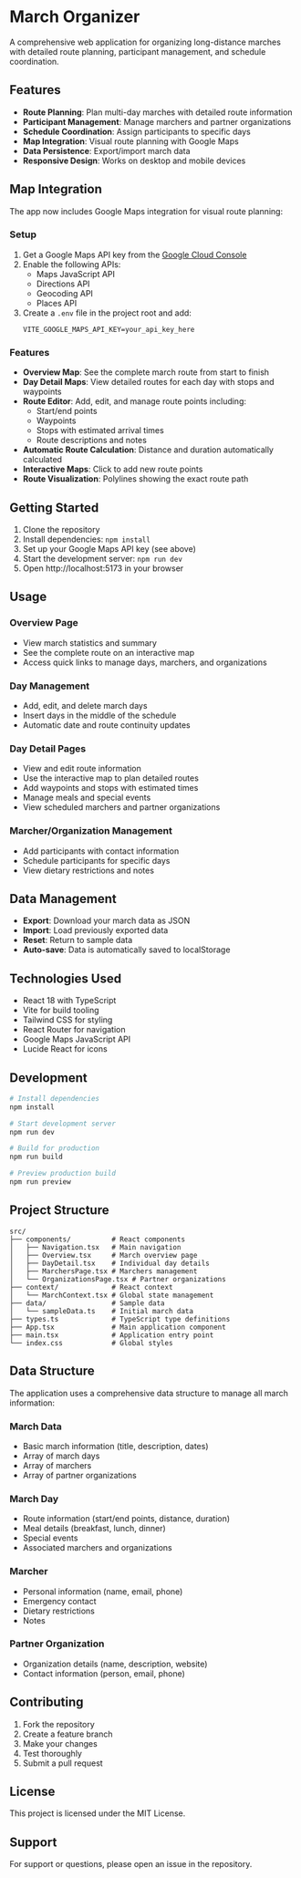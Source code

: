 # March Organizer

A comprehensive web application for organizing long-distance marches with detailed route planning, participant management, and schedule coordination.

## Features

- **Route Planning**: Plan multi-day marches with detailed route information
- **Participant Management**: Manage marchers and partner organizations
- **Schedule Coordination**: Assign participants to specific days
- **Map Integration**: Visual route planning with Google Maps
- **Data Persistence**: Export/import march data
- **Responsive Design**: Works on desktop and mobile devices

## Map Integration

The app now includes Google Maps integration for visual route planning:

### Setup

1. Get a Google Maps API key from the [Google Cloud Console](https://console.cloud.google.com/)
2. Enable the following APIs:
   - Maps JavaScript API
   - Directions API
   - Geocoding API
   - Places API
3. Create a `.env` file in the project root and add:
   ```
   VITE_GOOGLE_MAPS_API_KEY=your_api_key_here
   ```

### Features

- **Overview Map**: See the complete march route from start to finish
- **Day Detail Maps**: View detailed routes for each day with stops and waypoints
- **Route Editor**: Add, edit, and manage route points including:
  - Start/end points
  - Waypoints
  - Stops with estimated arrival times
  - Route descriptions and notes
- **Automatic Route Calculation**: Distance and duration automatically calculated
- **Interactive Maps**: Click to add new route points
- **Route Visualization**: Polylines showing the exact route path

## Getting Started

1. Clone the repository
2. Install dependencies: `npm install`
3. Set up your Google Maps API key (see above)
4. Start the development server: `npm run dev`
5. Open http://localhost:5173 in your browser

## Usage

### Overview Page
- View march statistics and summary
- See the complete route on an interactive map
- Access quick links to manage days, marchers, and organizations

### Day Management
- Add, edit, and delete march days
- Insert days in the middle of the schedule
- Automatic date and route continuity updates

### Day Detail Pages
- View and edit route information
- Use the interactive map to plan detailed routes
- Add waypoints and stops with estimated times
- Manage meals and special events
- View scheduled marchers and partner organizations

### Marcher/Organization Management
- Add participants with contact information
- Schedule participants for specific days
- View dietary restrictions and notes

## Data Management

- **Export**: Download your march data as JSON
- **Import**: Load previously exported data
- **Reset**: Return to sample data
- **Auto-save**: Data is automatically saved to localStorage

## Technologies Used

- React 18 with TypeScript
- Vite for build tooling
- Tailwind CSS for styling
- React Router for navigation
- Google Maps JavaScript API
- Lucide React for icons

## Development

```bash
# Install dependencies
npm install

# Start development server
npm run dev

# Build for production
npm run build

# Preview production build
npm run preview
```

## Project Structure

```
src/
├── components/          # React components
│   ├── Navigation.tsx   # Main navigation
│   ├── Overview.tsx     # March overview page
│   ├── DayDetail.tsx    # Individual day details
│   ├── MarchersPage.tsx # Marchers management
│   └── OrganizationsPage.tsx # Partner organizations
├── context/             # React context
│   └── MarchContext.tsx # Global state management
├── data/                # Sample data
│   └── sampleData.ts    # Initial march data
├── types.ts             # TypeScript type definitions
├── App.tsx              # Main application component
├── main.tsx             # Application entry point
└── index.css            # Global styles
```

## Data Structure

The application uses a comprehensive data structure to manage all march information:

### March Data
- Basic march information (title, description, dates)
- Array of march days
- Array of marchers
- Array of partner organizations

### March Day
- Route information (start/end points, distance, duration)
- Meal details (breakfast, lunch, dinner)
- Special events
- Associated marchers and organizations

### Marcher
- Personal information (name, email, phone)
- Emergency contact
- Dietary restrictions
- Notes

### Partner Organization
- Organization details (name, description, website)
- Contact information (person, email, phone)

## Contributing

1. Fork the repository
2. Create a feature branch
3. Make your changes
4. Test thoroughly
5. Submit a pull request

## License

This project is licensed under the MIT License.

## Support

For support or questions, please open an issue in the repository. 